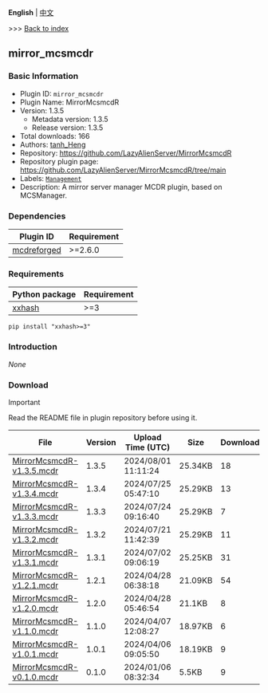 **English** | [中文](readme-zh_cn.md)

\>\>\> [Back to index](/readme.md)

## mirror_mcsmcdr

### Basic Information

- Plugin ID: `mirror_mcsmcdr`
- Plugin Name: MirrorMcsmcdR
- Version: 1.3.5
  - Metadata version: 1.3.5
  - Release version: 1.3.5
- Total downloads: 166
- Authors: [tanh_Heng](https://github.com/tanhHeng)
- Repository: https://github.com/LazyAlienServer/MirrorMcsmcdR
- Repository plugin page: https://github.com/LazyAlienServer/MirrorMcsmcdR/tree/main
- Labels: [`Management`](/labels/management/readme.md)
- Description: A mirror server manager MCDR plugin, based on MCSManager.

### Dependencies

| Plugin ID | Requirement |
| --- | --- |
| [mcdreforged](https://github.com/Fallen-Breath/MCDReforged) | \>=2.6.0 |

### Requirements

| Python package | Requirement |
| --- | --- |
| [xxhash](https://pypi.org/project/xxhash) | \>=3 |

```
pip install "xxhash>=3"
```

### Introduction

*None*

### Download

> [!IMPORTANT]
> Read the README file in plugin repository before using it.

| File | Version | Upload Time (UTC) | Size | Downloads | Operations |
| --- | --- | --- | --- | --- | --- |
| [MirrorMcsmcdR-v1.3.5.mcdr](https://github.com/LazyAlienServer/MirrorMcsmcdR/releases/tag/v1.3.5) | 1.3.5 | 2024/08/01 11:11:24 | 25.34KB | 18 | [Download](https://github.com/LazyAlienServer/MirrorMcsmcdR/releases/download/v1.3.5/MirrorMcsmcdR-v1.3.5.mcdr) |
| [MirrorMcsmcdR-v1.3.4.mcdr](https://github.com/LazyAlienServer/MirrorMcsmcdR/releases/tag/v1.3.4) | 1.3.4 | 2024/07/25 05:47:10 | 25.29KB | 13 | [Download](https://github.com/LazyAlienServer/MirrorMcsmcdR/releases/download/v1.3.4/MirrorMcsmcdR-v1.3.4.mcdr) |
| [MirrorMcsmcdR-v1.3.3.mcdr](https://github.com/LazyAlienServer/MirrorMcsmcdR/releases/tag/v1.3.3) | 1.3.3 | 2024/07/24 09:16:40 | 25.29KB | 7 | [Download](https://github.com/LazyAlienServer/MirrorMcsmcdR/releases/download/v1.3.3/MirrorMcsmcdR-v1.3.3.mcdr) |
| [MirrorMcsmcdR-v1.3.2.mcdr](https://github.com/LazyAlienServer/MirrorMcsmcdR/releases/tag/v1.3.2) | 1.3.2 | 2024/07/21 11:42:39 | 25.29KB | 11 | [Download](https://github.com/LazyAlienServer/MirrorMcsmcdR/releases/download/v1.3.2/MirrorMcsmcdR-v1.3.2.mcdr) |
| [MirrorMcsmcdR-v1.3.1.mcdr](https://github.com/LazyAlienServer/MirrorMcsmcdR/releases/tag/v1.3.1) | 1.3.1 | 2024/07/02 09:06:19 | 25.25KB | 31 | [Download](https://github.com/LazyAlienServer/MirrorMcsmcdR/releases/download/v1.3.1/MirrorMcsmcdR-v1.3.1.mcdr) |
| [MirrorMcsmcdR-v1.2.1.mcdr](https://github.com/LazyAlienServer/MirrorMcsmcdR/releases/tag/v1.2.1) | 1.2.1 | 2024/04/28 06:38:18 | 21.09KB | 54 | [Download](https://github.com/LazyAlienServer/MirrorMcsmcdR/releases/download/v1.2.1/MirrorMcsmcdR-v1.2.1.mcdr) |
| [MirrorMcsmcdR-v1.2.0.mcdr](https://github.com/LazyAlienServer/MirrorMcsmcdR/releases/tag/v1.2.0) | 1.2.0 | 2024/04/28 05:46:54 | 21.1KB | 8 | [Download](https://github.com/LazyAlienServer/MirrorMcsmcdR/releases/download/v1.2.0/MirrorMcsmcdR-v1.2.0.mcdr) |
| [MirrorMcsmcdR-v1.1.0.mcdr](https://github.com/LazyAlienServer/MirrorMcsmcdR/releases/tag/v1.1.0) | 1.1.0 | 2024/04/07 12:08:27 | 18.97KB | 6 | [Download](https://github.com/LazyAlienServer/MirrorMcsmcdR/releases/download/v1.1.0/MirrorMcsmcdR-v1.1.0.mcdr) |
| [MirrorMcsmcdR-v1.0.1.mcdr](https://github.com/LazyAlienServer/MirrorMcsmcdR/releases/tag/v1.0.1) | 1.0.1 | 2024/04/06 09:05:50 | 18.19KB | 9 | [Download](https://github.com/LazyAlienServer/MirrorMcsmcdR/releases/download/v1.0.1/MirrorMcsmcdR-v1.0.1.mcdr) |
| [MirrorMcsmcdR-v0.1.0.mcdr](https://github.com/LazyAlienServer/MirrorMcsmcdR/releases/tag/v0.1.0) | 0.1.0 | 2024/01/06 08:32:34 | 5.5KB | 9 | [Download](https://github.com/LazyAlienServer/MirrorMcsmcdR/releases/download/v0.1.0/MirrorMcsmcdR-v0.1.0.mcdr) |

